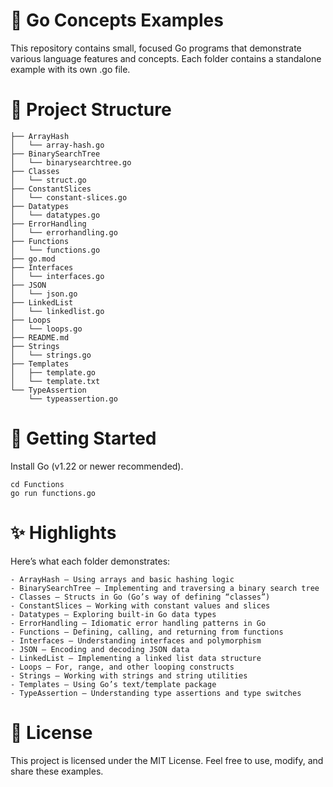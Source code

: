 # 📘 Go Concepts Examples
This repository contains small, focused Go programs that demonstrate various language features and concepts.
Each folder contains a standalone example with its own .go file.

# 📂 Project Structure

```
├── ArrayHash
│   └── array-hash.go
├── BinarySearchTree
│   └── binarysearchtree.go
├── Classes
│   └── struct.go
├── ConstantSlices
│   └── constant-slices.go
├── Datatypes
│   └── datatypes.go
├── ErrorHandling
│   └── errorhandling.go
├── Functions
│   └── functions.go
├── go.mod
├── Interfaces
│   └── interfaces.go
├── JSON
│   └── json.go
├── LinkedList
│   └── linkedlist.go
├── Loops
│   └── loops.go
├── README.md
├── Strings
│   └── strings.go
├── Templates
│   ├── template.go
│   └── template.txt
└── TypeAssertion
    └── typeassertion.go
```

# 🚀 Getting Started
Install Go (v1.22 or newer recommended).

```
cd Functions
go run functions.go
```

# ✨ Highlights

Here’s what each folder demonstrates:

    - ArrayHash – Using arrays and basic hashing logic
    - BinarySearchTree – Implementing and traversing a binary search tree
    - Classes – Structs in Go (Go’s way of defining “classes”)
    - ConstantSlices – Working with constant values and slices
    - Datatypes – Exploring built-in Go data types
    - ErrorHandling – Idiomatic error handling patterns in Go
    - Functions – Defining, calling, and returning from functions
    - Interfaces – Understanding interfaces and polymorphism
    - JSON – Encoding and decoding JSON data
    - LinkedList – Implementing a linked list data structure
    - Loops – For, range, and other looping constructs
    - Strings – Working with strings and string utilities
    - Templates – Using Go’s text/template package
    - TypeAssertion – Understanding type assertions and type switches

# 📜 License
This project is licensed under the MIT License.
Feel free to use, modify, and share these examples.
